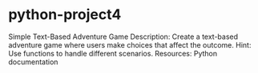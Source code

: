 # python-project4

Simple Text-Based Adventure Game
Description: Create a text-based adventure game where users make choices that affect the outcome. Hint: Use functions to handle different scenarios. Resources: Python documentation
